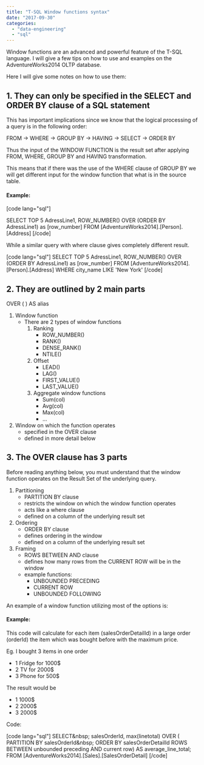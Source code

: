```yaml
---
title: "T-SQL Window functions syntax"
date: "2017-09-30"
categories: 
  - "data-engineering"
  - "sql"
---
```


Window functions are an advanced and powerful feature of the T-SQL language. I will give a few tips on how to use and examples on the AdventureWorks2014 OLTP database.

Here I will give some notes on how to use them:

## 1. They can only be specified in the SELECT and ORDER BY clause of a SQL statement

This has important implications since we know that the logical processing of a query is in the following order:

FROM -> WHERE -> GROUP BY -> HAVING -> SELECT -> ORDER BY

Thus the input of the WINDOW FUNCTION is the result set after applying FROM, WHERE, GROUP BY and HAVING transformation.

This means that if there was the use of the WHERE clause of GROUP BY we will get different input for the window function that what is in the source table.

####  Example:

[code lang="sql"]

SELECT TOP 5 AdressLine1, ROW_NUMBER() OVER (ORDER BY AdressLine1) as [row_number] FROM [AdventureWorks2014].[Person].[Address] [/code]

While a similar query with where clause gives completely different result.

[code lang="sql"] SELECT TOP 5 AdressLine1, ROW_NUMBER() OVER (ORDER BY AdressLine1) as [row_number] FROM [AdventureWorks2014].[Person].[Address] WHERE city_name LIKE 'New York' [/code]

## 2. They are outlined by 2 main parts

<window function> OVER ( <window definition>) AS alias

1. Window function
    - There are 2 types of window functions
        1. Ranking
            - ROW_NUMBER()
            - RANK()
            - DENSE_RANK()
            - NTILE()
        2. Offset
            - LEAD(<col>)
            - LAG(<col>)
            - FIRST_VALUE(<col>)
            - LAST_VALUE(<col>)
        3. Aggregate window functions
            - Sum(col)
            - Avg(col)
            - Max(col)
            - ...
2. Window on which the function operates
    - specified in the OVER clause
    - defined in more detail below

## 3. The OVER clause has 3 parts

Before reading anything below, you must understand that the window function operates on the Result Set of the underlying query.

1. Partitioning
    - PARTITION BY clause
    - restricts the window on which the window function operates
    - acts like a where clause
    - defined on a column of the underlying result set
2. Ordering
    - ORDER BY clause
    - defines ordering in the window
    - defined on a column of the underlying result set
3. Framing
    - ROWS BETWEEN <above delimiter> AND <below delimiter> clause
    - defines how many rows from the CURRENT ROW will be in the window
    - example functions:
        - UNBOUNDED PRECEDING
        - CURRENT ROW
        - UNBOUNDED FOLLOWING

An example of a window function utilizing most of the options is:

####  Example:

This code will calculate for each item (salesOrderDetailId) in a large order (orderId) the item which was bought before with the maximum price.

Eg. I bought 3 items in one order

- 1 Fridge for 1000$
- 2 TV for 2000$
- 3 Phone for 500$

The result would be

- 1 1000$
- 2 2000$
- 3 2000$

Code:

[code lang="sql"] SELECT&amp;nbsp; salesOrderId, max(linetotal) OVER ( PARTITION BY salesOrderId&amp;nbsp; ORDER BY salesOrderDetailId ROWS BETWEEN unbounded preceding AND current row) AS average_line_total; FROM [AdventureWorks2014].[Sales].[SalesOrderDetail] [/code]
